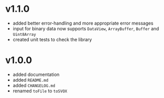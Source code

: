 # v1.1.0
- added better error-handling and more appropriate error messages
- input for binary data now supports `DataView`, `ArrayBuffer`, `Buffer` and `Uint8Array`
- created unit tests to check the library

# v1.0.0
- added documentation
- added `README.md`
- added `CHANGELOG.md`
- renamed `toFile` to `toSVOX`